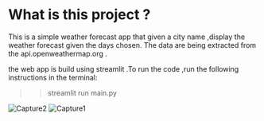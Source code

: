 # What is this project ?

This is a simple weather forecast app that given a city name ,display the weather forecast given the days chosen.
The data are being extracted from the api.openweathermap.org .

the web app is build using streamlit .To run the code ,run the following instructions in the terminal:
>>streamlit run main.py

![Capture2](https://user-images.githubusercontent.com/77914588/234699869-029a89f1-406d-4158-93ad-4d9ce1f5bb41.PNG)
![Capture1](https://user-images.githubusercontent.com/77914588/234700243-30d61cbd-43ca-44eb-99a6-3af2acd65e0b.PNG)
